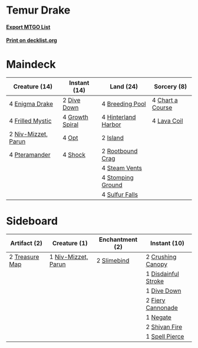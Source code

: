 # Temur Drake

#### [Export MTGO List](../collection/Temur%20Drake/Temur%20Drake.txt)
#### [Print on decklist.org](http://decklist.org/?deckmain=4%09Breeding%20Pool%0A4%09Chart%20a%20Course%0A2%09Dive%20Down%0A4%09Enigma%20Drake%0A4%09Frilled%20Mystic%0A4%09Growth%20Spiral%0A4%09Hinterland%20Harbor%0A2%09Island%0A4%09Lava%20Coil%0A2%09Niv-Mizzet,%20Parun%0A4%09Opt%0A4%09Pteramander%0A2%09Rootbound%20Crag%0A4%09Shock%0A4%09Steam%20Vents%0A4%09Stomping%20Ground%0A4%09Sulfur%20Falls&deckside=2%09Crushing%20Canopy%0A1%09Disdainful%20Stroke%0A1%09Dive%20Down%0A2%09Fiery%20Cannonade%0A1%09Negate%0A1%09Niv-Mizzet,%20Parun%0A2%09Shivan%20Fire%0A2%09Slimebind%0A1%09Spell%20Pierce%0A2%09Treasure%20Map)
# Maindeck

|                                        Creature (14)                                         |                                       Instant (14)                                       |                                          Land (24)                                           |                                        Sorcery (8)                                        |
|----------------------------------------------------------------------------------------------|------------------------------------------------------------------------------------------|----------------------------------------------------------------------------------------------|-------------------------------------------------------------------------------------------|
|4 [Enigma Drake](http://gatherer.wizards.com/Pages/Card/Details.aspx?multiverseid=447352)     |2 [Dive Down](http://gatherer.wizards.com/Pages/Card/Details.aspx?multiverseid=435205)    |4 [Breeding Pool](http://gatherer.wizards.com/Pages/Card/Details.aspx?multiverseid=405095)    |4 [Chart a Course](http://gatherer.wizards.com/Pages/Card/Details.aspx?multiverseid=435200)|
|4 [Frilled Mystic](http://gatherer.wizards.com/Pages/Card/Details.aspx?multiverseid=457318)   |4 [Growth Spiral](http://gatherer.wizards.com/Pages/Card/Details.aspx?multiverseid=457322)|4 [Hinterland Harbor](http://gatherer.wizards.com/Pages/Card/Details.aspx?multiverseid=241988)|4 [Lava Coil](http://gatherer.wizards.com/Pages/Card/Details.aspx?multiverseid=452858)     |
|2 [Niv-Mizzet, Parun](http://gatherer.wizards.com/Pages/Card/Details.aspx?multiverseid=452942)|4 [Opt](http://gatherer.wizards.com/Pages/Card/Details.aspx?multiverseid=435217)          |2 [Island](http://gatherer.wizards.com/Pages/Card/Details.aspx?multiverseid=439602)           |                                                                                           |
|4 [Pteramander](http://gatherer.wizards.com/Pages/Card/Details.aspx?multiverseid=457191)      |4 [Shock](http://gatherer.wizards.com/Pages/Card/Details.aspx?multiverseid=386365)        |2 [Rootbound Crag](http://gatherer.wizards.com/Pages/Card/Details.aspx?multiverseid=208042)   |                                                                                           |
|                                                                                              |                                                                                          |4 [Steam Vents](http://gatherer.wizards.com/Pages/Card/Details.aspx?multiverseid=405109)      |                                                                                           |
|                                                                                              |                                                                                          |4 [Stomping Ground](http://gatherer.wizards.com/Pages/Card/Details.aspx?multiverseid=405110)  |                                                                                           |
|                                                                                              |                                                                                          |4 [Sulfur Falls](http://gatherer.wizards.com/Pages/Card/Details.aspx?multiverseid=241987)     |                                                                                           |


# Sideboard

|                                      Artifact (2)                                       |                                         Creature (1)                                         |                                   Enchantment (2)                                    |                                         Instant (10)                                         |
|-----------------------------------------------------------------------------------------|----------------------------------------------------------------------------------------------|--------------------------------------------------------------------------------------|----------------------------------------------------------------------------------------------|
|2 [Treasure Map](http://gatherer.wizards.com/Pages/Card/Details.aspx?multiverseid=435410)|1 [Niv-Mizzet, Parun](http://gatherer.wizards.com/Pages/Card/Details.aspx?multiverseid=452942)|2 [Slimebind](http://gatherer.wizards.com/Pages/Card/Details.aspx?multiverseid=457198)|2 [Crushing Canopy](http://gatherer.wizards.com/Pages/Card/Details.aspx?multiverseid=435338)  |
|                                                                                         |                                                                                              |                                                                                      |1 [Disdainful Stroke](http://gatherer.wizards.com/Pages/Card/Details.aspx?multiverseid=446776)|
|                                                                                         |                                                                                              |                                                                                      |1 [Dive Down](http://gatherer.wizards.com/Pages/Card/Details.aspx?multiverseid=435205)        |
|                                                                                         |                                                                                              |                                                                                      |2 [Fiery Cannonade](http://gatherer.wizards.com/Pages/Card/Details.aspx?multiverseid=435297)  |
|                                                                                         |                                                                                              |                                                                                      |1 [Negate](http://gatherer.wizards.com/Pages/Card/Details.aspx?multiverseid=447135)           |
|                                                                                         |                                                                                              |                                                                                      |2 [Shivan Fire](http://gatherer.wizards.com/Pages/Card/Details.aspx?multiverseid=443030)      |
|                                                                                         |                                                                                              |                                                                                      |1 [Spell Pierce](http://gatherer.wizards.com/Pages/Card/Details.aspx?multiverseid=425876)     |

